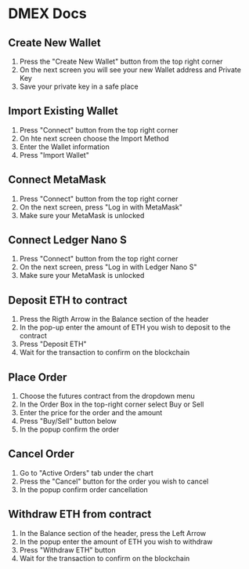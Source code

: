 # DMEX Docs

## Create New Wallet 
1. Press the "Create New Wallet" button from the top right corner
2. On the next screen you will see your new Wallet address and Private Key
3. Save your private key in a safe place

## Import Existing Wallet
1. Press "Connect" button from the top right corner
2. On hte next screen choose the Import Method
3. Enter the Wallet information
4. Press "Import Wallet"

## Connect MetaMask
1. Press "Connect" button from the top right corner
2. On the next screen, press "Log in with MetaMask"
3. Make sure your MetaMask is unlocked

## Connect Ledger Nano S
1. Press "Connect" button from the top right corner
2. On the next screen, press "Log in with Ledger Nano S"
3. Make sure your MetaMask is unlocked

## Deposit ETH to contract
1. Press the Rigth Arrow in the Balance section of the header
2. In the pop-up enter the amount of ETH you wish to deposit to the contract
3. Press "Deposit ETH"
4. Wait for the transaction to confirm on the blockchain

## Place Order
1. Choose the futures contract from the dropdown menu
2. In the Order Box in the top-right corner select Buy or Sell
3. Enter the price for the order and the amount
4. Press "Buy/Sell" button below
5. In the popup confirm the order

## Cancel Order
1. Go to "Active Orders" tab under the chart
2. Press the "Cancel" button for the order you wish to cancel
3. In the popup confirm order cancellation

## Withdraw ETH from contract
1. In the Balance section of the header, press the Left Arrow
2. In the popup enter the amount of ETH you wish to withdraw
3. Press "Withdraw ETH" button
4. Wait for the transaction to confirm on the blockchain

